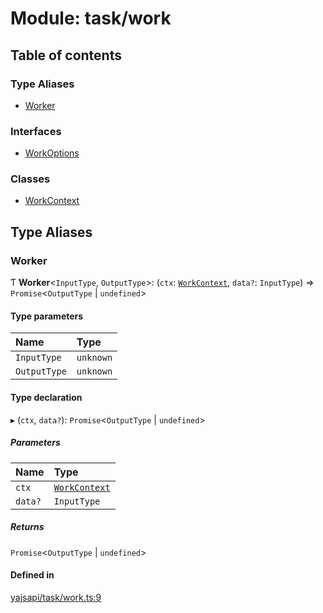 # Module: task/work

## Table of contents

### Type Aliases

- [Worker](task_work.md#worker)

### Interfaces

- [WorkOptions](../interfaces/task_work.WorkOptions.md)

### Classes

- [WorkContext](../classes/task_work.WorkContext.md)

## Type Aliases

### Worker

Ƭ **Worker**<`InputType`, `OutputType`\>: (`ctx`: [`WorkContext`](../classes/task_work.WorkContext.md), `data?`: `InputType`) => `Promise`<`OutputType` \| `undefined`\>

#### Type parameters

| Name | Type |
| :------ | :------ |
| `InputType` | `unknown` |
| `OutputType` | `unknown` |

#### Type declaration

▸ (`ctx`, `data?`): `Promise`<`OutputType` \| `undefined`\>

##### Parameters

| Name | Type |
| :------ | :------ |
| `ctx` | [`WorkContext`](../classes/task_work.WorkContext.md) |
| `data?` | `InputType` |

##### Returns

`Promise`<`OutputType` \| `undefined`\>

#### Defined in

[yajsapi/task/work.ts:9](https://github.com/golemfactory/yajsapi/blob/dec68b9/yajsapi/task/work.ts#L9)
